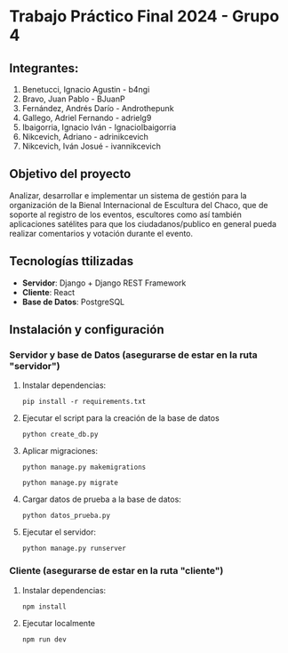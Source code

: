 # Trabajo Práctico Final 2024 - Grupo 4

## Integrantes:
1. Benetucci, Ignacio Agustin - b4ngi
2. Bravo, Juan Pablo - BJuanP
3. Fernández, Andrés Darío - Androthepunk
4. Gallego, Adriel Fernando - adrielg9
5. Ibaigorria, Ignacio Iván - IgnacioIbaigorria
6. Nikcevich, Adriano - adrinikcevich
7. Nikcevich, Iván Josué - ivannikcevich

## Objetivo del proyecto
Analizar, desarrollar e implementar un sistema de gestión para la organización de la Bienal Internacional de Escultura del Chaco, que de soporte al registro de los eventos, escultores como así también aplicaciones satélites para que los ciudadanos/publico en general pueda realizar comentarios y votación durante el evento.

## Tecnologías ttilizadas
- **Servidor**: Django + Django REST Framework  
- **Cliente**: React
- **Base de Datos**: PostgreSQL

## Instalación y configuración

### Servidor y base de Datos (asegurarse de estar en la ruta "servidor")
1. Instalar dependencias:
    ```
    pip install -r requirements.txt
    ```

2. Ejecutar el script para la creación de la base de datos
    ```
    python create_db.py
    ```

3. Aplicar migraciones:
    ```
    python manage.py makemigrations
    ```
     ```
    python manage.py migrate
    ```

4. Cargar datos de prueba a la base de datos:
    ```
    python datos_prueba.py
    ```

3. Ejecutar el servidor:
    ```
    python manage.py runserver
    ```

### Cliente (asegurarse de estar en la ruta "cliente")
1. Instalar dependencias:
    ```
    npm install
    ```

2. Ejecutar localmente
    ```
    npm run dev
    ```
